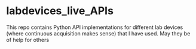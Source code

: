 # labdevices_live_APIs
This repo contains Python API implementations for different lab devices (where continuous acquisition makes sense) that I have used. May they be of help for others
